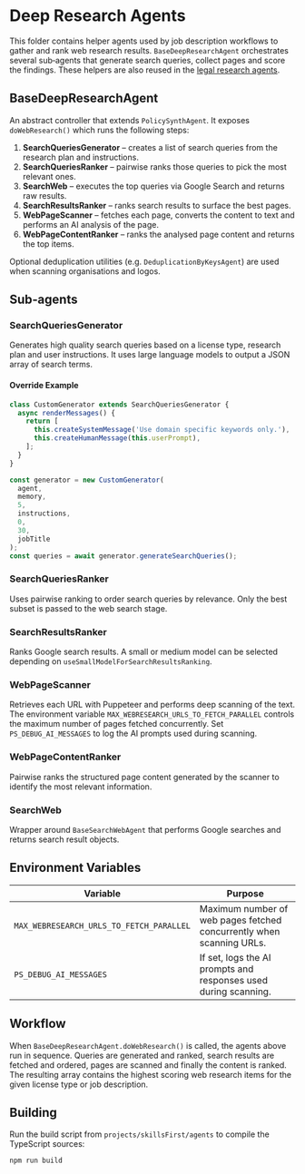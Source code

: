 # Deep Research Agents

This folder contains helper agents used by job description workflows to gather and rank web research results. `BaseDeepResearchAgent` orchestrates several sub‑agents that generate search queries, collect pages and score the findings. These helpers are also reused in the [legal research agents](../legalResearch/README.md).

## BaseDeepResearchAgent

An abstract controller that extends `PolicySynthAgent`. It exposes `doWebResearch()` which runs the following steps:

1. **SearchQueriesGenerator** – creates a list of search queries from the research plan and instructions.
2. **SearchQueriesRanker** – pairwise ranks those queries to pick the most relevant ones.
3. **SearchWeb** – executes the top queries via Google Search and returns raw results.
4. **SearchResultsRanker** – ranks search results to surface the best pages.
5. **WebPageScanner** – fetches each page, converts the content to text and performs an AI analysis of the page.
6. **WebPageContentRanker** – ranks the analysed page content and returns the top items.

Optional deduplication utilities (e.g. `DeduplicationByKeysAgent`) are used when scanning organisations and logos.

## Sub‑agents

### SearchQueriesGenerator
Generates high quality search queries based on a license type, research plan and user instructions. It uses large language models to output a JSON array of search terms.

#### Override Example

```ts
class CustomGenerator extends SearchQueriesGenerator {
  async renderMessages() {
    return [
      this.createSystemMessage('Use domain specific keywords only.'),
      this.createHumanMessage(this.userPrompt),
    ];
  }
}

const generator = new CustomGenerator(
  agent,
  memory,
  5,
  instructions,
  0,
  30,
  jobTitle
);
const queries = await generator.generateSearchQueries();
```

### SearchQueriesRanker
Uses pairwise ranking to order search queries by relevance. Only the best subset is passed to the web search stage.

### SearchResultsRanker
Ranks Google search results. A small or medium model can be selected depending on `useSmallModelForSearchResultsRanking`.

### WebPageScanner
Retrieves each URL with Puppeteer and performs deep scanning of the text. The environment variable `MAX_WEBRESEARCH_URLS_TO_FETCH_PARALLEL` controls the maximum number of pages fetched concurrently. Set `PS_DEBUG_AI_MESSAGES` to log the AI prompts used during scanning.

### WebPageContentRanker
Pairwise ranks the structured page content generated by the scanner to identify the most relevant information.

### SearchWeb
Wrapper around `BaseSearchWebAgent` that performs Google searches and returns search result objects.

## Environment Variables

| Variable | Purpose |
| --- | --- |
| `MAX_WEBRESEARCH_URLS_TO_FETCH_PARALLEL` | Maximum number of web pages fetched concurrently when scanning URLs. |
| `PS_DEBUG_AI_MESSAGES` | If set, logs the AI prompts and responses used during scanning. |

## Workflow

When `BaseDeepResearchAgent.doWebResearch()` is called, the agents above run in sequence. Queries are generated and ranked, search results are fetched and ordered, pages are scanned and finally the content is ranked. The resulting array contains the highest scoring web research items for the given license type or job description.

## Building

Run the build script from `projects/skillsFirst/agents` to compile the TypeScript sources:

```bash
npm run build
```

